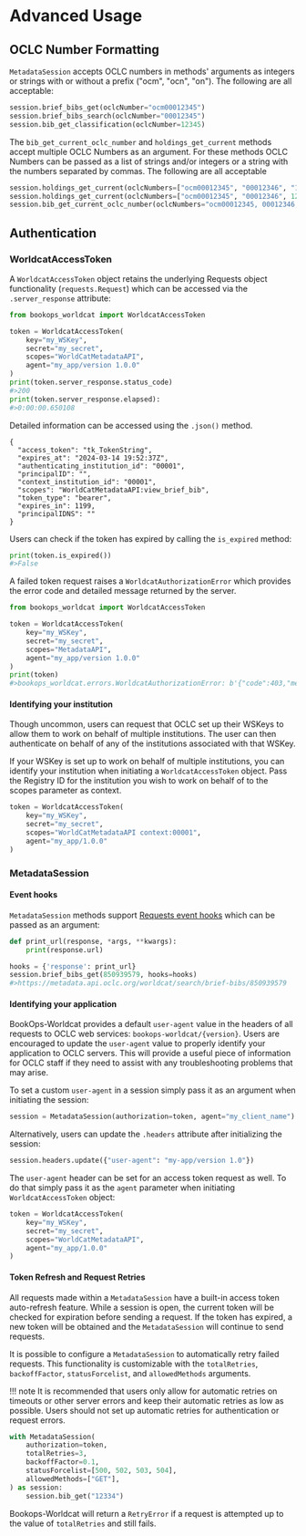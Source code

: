 
# Advanced Usage

## OCLC Number Formatting
`MetadataSession` accepts OCLC numbers in methods' arguments as integers or strings with or without a prefix ("ocm", "ocn", "on"). The following are all acceptable:

```python title="Acceptable oclcNumber arguments"
session.brief_bibs_get(oclcNumber="ocm00012345")
session.brief_bibs_search(oclcNumber="00012345")
session.bib_get_classification(oclcNumber=12345)
```
The `bib_get_current_oclc_number` and `holdings_get_current` methods accept multiple OCLC Numbers as an argument. For these methods OCLC Numbers can be passed as a list of strings and/or integers or a string with the numbers separated by commas. The following are all acceptable

```python title="Acceptable oclcNumbers arguments"
session.holdings_get_current(oclcNumbers=["ocm00012345", "00012346", "12347"])
session.holdings_get_current(oclcNumbers=["ocm00012345", "00012346", 12347])
session.bib_get_current_oclc_number(oclcNumbers="ocm00012345, 00012346, 12347")
```

## Authentication
### WorldcatAccessToken
A `WorldcatAccessToken` object retains the underlying Requests object functionality (`requests.Request`) which can be accessed via the `.server_response` attribute:

```python title="Obtaining an Access Token"
from bookops_worldcat import WorldcatAccessToken

token = WorldcatAccessToken(
    key="my_WSKey",
    secret="my_secret",
    scopes="WorldCatMetadataAPI",
    agent="my_app/version 1.0.0"
)
print(token.server_response.status_code)
#>200
print(token.server_response.elapsed):
#>0:00:00.650108
```
Detailed information can be accessed using the `.json()` method.
```{ .json title="token.server_response.json()" .no-copy}
{
  "access_token": "tk_TokenString", 
  "expires_at": "2024-03-14 19:52:37Z", 
  "authenticating_institution_id": "00001", 
  "principalID": "", 
  "context_institution_id": "00001", 
  "scopes": "WorldCatMetadataAPI:view_brief_bib",
  "token_type": "bearer", 
  "expires_in": 1199, 
  "principalIDNS": ""
}
```
Users can check if the token has expired by calling the `is_expired` method:
```python title="token.is_expired()"
print(token.is_expired())
#>False
```
A failed token request raises a `WorldcatAuthorizationError` which provides the error code and detailed message returned by the server.

```python title="WorldcatAuthorizationError"
from bookops_worldcat import WorldcatAccessToken

token = WorldcatAccessToken(
    key="my_WSKey",
    secret="my_secret",
    scopes="MetadataAPI",
    agent="my_app/version 1.0.0"
)
print(token)
#>bookops_worldcat.errors.WorldcatAuthorizationError: b'{"code":403,"message":"Invalid scope(s): MetadataAPI (MetadataAPI) [Invalid service specified, Not on key]"}'
```

#### Identifying your institution
Though uncommon, users can request that OCLC set up their WSKeys to allow them to work on behalf of multiple institutions. The user can then authenticate on behalf of any of the institutions associated with that WSKey. 

If your WSKey is set up to work on behalf of multiple institutions, you can identify your institution when initiating a `WorldcatAccessToken` object. Pass the Registry ID for the institution you wish to work on behalf of to the scopes parameter as context.

```python title="Access Token with Context"
token = WorldcatAccessToken(
    key="my_WSKey",
    secret="my_secret",
    scopes="WorldCatMetadataAPI context:00001",
    agent="my_app/1.0.0"
)
```

### MetadataSession
#### Event hooks
`MetadataSession` methods support [Requests event hooks](https://requests.readthedocs.io/en/latest/user/advanced/#event-hooks) which can be passed as an argument:

```python title="Event Hooks"
def print_url(response, *args, **kwargs):
    print(response.url)

hooks = {'response': print_url}
session.brief_bibs_get(850939579, hooks=hooks)
#>https://metadata.api.oclc.org/worldcat/search/brief-bibs/850939579
```

#### Identifying your application
BookOps-Worldcat provides a default `user-agent` value in the headers of all requests to OCLC web services: `bookops-worldcat/{version}`. Users are encouraged to update the `user-agent` value to properly identify your application to OCLC servers. This will provide a useful piece of information for OCLC staff if they need to assist with any troubleshooting problems that may arise.

To set a custom `user-agent` in a session simply pass it as an argument when initiating the session:
```python title="Custom user-agent"
session = MetadataSession(authorization=token, agent="my_client_name")
```

Alternatively, users can update the `.headers` attribute after initializing the session:
```python title="Update MetadataSession headers"
session.headers.update({"user-agent": "my-app/version 1.0"})
```

The `user-agent` header can be set for an access token request as well. To do that simply pass it as the `agent` parameter when initiating `WorldcatAccessToken` object:
```python title="WorldcatAccessToken with custom agent"
token = WorldcatAccessToken(
    key="my_WSKey",
    secret="my_secret",
    scopes="WorldCatMetadataAPI",
    agent="my_app/1.0.0"
)
```
#### Token Refresh and Request Retries
All requests made within a `MetadataSession` have a built-in access token auto-refresh feature. While a session is open, the current token will be checked for expiration before sending a request. If the token has expired, a new token will be obtained and the `MetadataSession` will continue to send requests.

It is possible to configure a `MetadataSession` to automatically retry failed requests. This functionality is customizable with the `totalRetries`, `backoffFactor`, `statusForcelist`, and `allowedMethods` arguments. 

!!! note 
    It is recommended that users only allow for automatic retries on timeouts or other server errors and keep their automatic retries as low as possible. Users should not set up automatic retries for authentication or request errors.

```python title="MetadataSession with Retries"
with MetadataSession(
    authorization=token,
    totalRetries=3,
    backoffFactor=0.1,
    statusForcelist=[500, 502, 503, 504],
    allowedMethods=["GET"],
) as session:
    session.bib_get("12334")
```
Bookops-Worldcat will return a `RetryError` if a request is attempted up to the value of `totalRetries` and still fails.